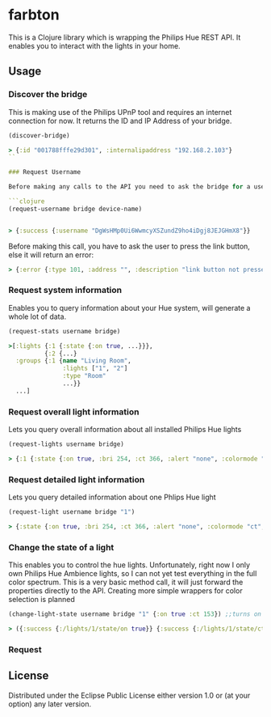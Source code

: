 # farbton

This is a Clojure library which is wrapping the Philips Hue REST API. It enables you to interact with the lights in your home.

## Usage
### Discover the bridge

This is making use of the Philips UPnP tool and requires an internet connection for now. 
It returns the ID and IP Address of your bridge.

```clojure
(discover-bridge)

> {:id "001788fffe29d301", :internalipaddress "192.168.2.103"}
``

### Request Username

Before making any calls to the API you need to ask the bridge for a username. Initially you can achieve this with the following call. Parameters are the bridge information from the `(discover-bridge)` call and an identifier for your device.

```clojure
(request-username bridge device-name)


> {:success {:username "DgWsHMp0Ui6WwmcyXSZundZ9ho4iDgj8JEJGHmX8"}}
```
Before making this call, you have to ask the user to press the link button, else it will return an error:

```clojure
> {:error {:type 101, :address "", :description "link button not pressed"}}
```

### Request system information

Enables you to query information about your Hue system, will generate a whole lot of data.

```clojure
(request-stats username bridge)

>[:lights {:1 {:state {:on true, ...}}}, 
          {:2 {...}
  :groups {:1 {name "Living Room", 
               :lights ["1", "2"]
               :type "Room"
               ...}}
  ...] 
```

### Request overall light information

Lets you query overall information about all installed Philips Hue lights

```clojure
(request-lights username bridge)

> {:1 {:state {:on true, :bri 254, :ct 366, :alert "none", :colormode "ct", :reachable true}, :type "Color temperature light", :name "Stehlampe", :modelid "LTW001", :manufacturername "Philips", :uniqueid "00:27:12:31:10:38:7d:22-0a", :swversion "5.50.1.19085"}, :2 {:state {:on ... }}}
```

### Request detailed light information

Lets you query detailed information about one Phlips Hue light

```clojure
(request-light username bridge "1")

> {:state {:on true, :bri 254, :ct 366, :alert "none", :colormode "ct", :reachable true}, :type "Color temperature light", :name "Ceiling Lamp", :modelid "LTW001", :manufacturername "Philips", :uniqueid "00:27:12:31:10:38:7d:22-0a", :swversion "5.50.1.19085"}
```

### Change the state of a light

This enables you to control the hue lights. Unfortunately, right now I only own Philips Hue Ambience lights, so I can not yet test everything in the full color spectrum. This is a very basic method call, it will just forward the properties directly to the API. Creating more simple wrappers for color selection is planned

```clojure
(change-light-state username bridge "1" {:on true :ct 153}) ;;turns on the lamp in a cold color

> ({:success {:/lights/1/state/on true}} {:success {:/lights/1/state/ct 153}})
```

### Request 

## License
Distributed under the Eclipse Public License either version 1.0 or (at
your option) any later version.
